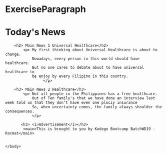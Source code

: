 # ExerciseParagraph
<!DOCTYPE html>
<html>
    <head>
        <title>Exercise Paragraphs and Comments</title>
    </head>
    <body>
        <h1> Today's News</h1>

        <h2> Main News 1 Universal Healthcare</h2>
            <p> My first thinking about Universal Healthcare is about to change.
                Nowadays, every person in this world should have healthcare.
                But no one cares to debate about to have universal healthcare to
                be enjoy by every Filipino in this country. 
                     </p>

        <h3> Main News 2 Healthcare</h3>
            <p> Not all people in the Philippines has a free healthcare.
                Out of Ten family's that we have done an interview last week told us that they don't have even one plociy insurance
                So, when uncertainty comes, the family always shoulder the consequences.
                </p>
                
           <h3> <i>Advertisement</i></h3>
            <main>This is brought to you by Kodego Bootcamp BatchWD19 -Racmat</main>
            
        
    </body>
</html>
